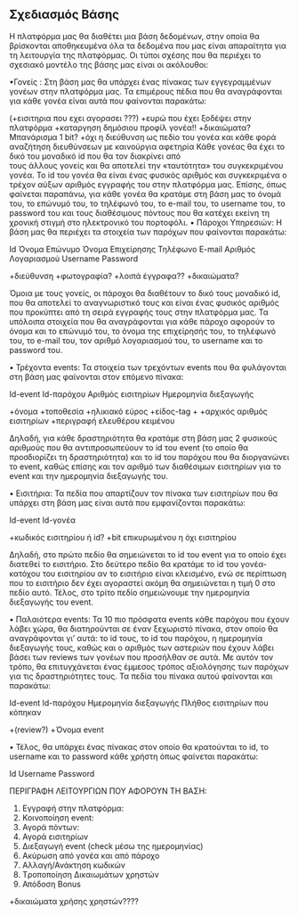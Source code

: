 ## Σχεδιασμός Βάσης

Η πλατφόρμα μας θα διαθέτει μια βάση δεδομένων, στην οποία θα βρίσκονται αποθηκευμένα όλα τα δεδομένα που μας είναι απαραίτητα για τη λειτουργία της πλατφόρμας.
Οι τύποι σχέσης που θα περιέχει το σχεσιακό μοντέλο της βάσης μας είναι οι ακόλουθοι:

•Γονείς :  Στη βάση μας θα υπάρχει ένας πίνακας των εγγεγραμμένων γονέων στην πλατφόρμα μας. Τα επιμέρους πέδια που θα αναγράφονται για κάθε γονέα  είναι αυτά που φαίνονται παρακάτω:


          
(+εισιτηρια που εχει αγορασει ???)
+ευρώ που έχει ξοδέψει στην πλατφόρμα
+καταργηση δημόσιου προφίλ γονέα!! 
+δικαιώματα? Μπανάρισμα 1 bit?
+όχι η διεύθυνση ως πεδίο του γονέα και κάθε φορά αναζήτηση διευθύνσεων με καινούργια αφετηρία
         Κάθε γονέας θα έχει το δικό του μοναδικό id  που θα τον διακρίνει από   
         τους άλλους γονείς και θα αποτελεί την «ταυτότητα» του συγκεκριμένου
         γονέα. Το id του γονέα θα είναι ένας φυσικός αριθμός και συγκεκριμένα 
         ο τρέχον αύξων αριθμός εγγραφής του στην πλατφόρμα μας.
         Επίσης, όπως φαίνεται παραπάνω, για κάθε γονέα θα κρατάμε στη
         βάση μας το όνομά του, το επώνυμό του, το τηλέφωνό του, το e-mail 
         του, το username του, το password του και τους διαθέσιμους πόντους 
         που θα κατέχει εκείνη τη χρονική στιγμή στο ηλεκτρονικό του πορτοφόλι.
•	Πάροχοι Υπηρεσιών: Η βάση μας θα περιέχει τα στοιχεία των παρόχων που φαίνονται παρακάτω:

Id	Όνομα	Επώνυμο	Όνομα Επιχείρησης	Τηλέφωνο	E-mail	Αριθμός Λογαριασμού	Username	Password

+διεύθυνση
+φωτογραφία?
+λοιπά έγγραφα??
+δικαιώματα?

Όμοια με τους γονείς, οι πάροχοι θα διαθέτουν το δικό τους μοναδικό id, που θα αποτελεί το αναγνωριστικό τους και είναι ένας φυσικός αριθμός που προκύπτει από τη σειρά εγγραφής τους στην πλατφόρμα μας. Τα υπόλοιπα στοιχεία που θα αναγράφονται για κάθε πάροχο αφορούν το όνομα και το επώνυμό του, το όνομα της επιχείρησής του, το τηλέφωνό του, το e-mail του, τον αριθμό λογαριασμού του, το username  και το password του.

•	Τρέχοντα events:  Τα στοιχεία των τρεχόντων events που θα φυλάγονται στη βάση μας φαίνονται στον επόμενο πίνακα:

Id-event	Id-παρόχου	Αριθμός εισιτηρίων	Ημερομηνία διεξαγωγής

+όνομα
+τοποθεσία
+ηλικιακό εύρος
+είδος-tag
+
+αρχικός αριθμός εισιτηρίων
+περιγραφή ελευθέρου κειμένου

Δηλαδή, για κάθε δραστηριότητα θα κρατάμε στη βάση μας 2 φυσικούς αριθμούς που θα αντιπροσωπεύουν το id του event (το οποίο θα προσδιορίζει τη δραστηριότητα)  και το id του παρόχου που θα διοργανώνει το event, καθώς επίσης και τον αριθμό των διαθέσιμων εισιτηρίων για το event και την ημερομηνία διεξαγωγής του.

•	Εισιτήρια:  Τα πεδία που απαρτίζουν τον πίνακα των εισιτηρίων που θα υπάρχει στη βάση μας είναι αυτά που εμφανίζονται παρακάτω:

Id-event	Id-γονέα	

 +κωδικός εισιτηρίου ή id?
+bit επικυρωμένου η όχι εισιτηρίου

Δηλαδή, στο πρώτο πεδίο θα σημειώνεται το id του event για το οποίο έχει διατεθεί το εισιτήριο. Στο δεύτερο πεδίο θα κρατάμε το id του γονέα-κατόχου του εισιτηρίου αν το εισιτήριο είναι κλεισμένο, ενώ σε περίπτωση που το εισιτήριο δεν έχει αγοραστεί ακόμη θα σημειώνεται η τιμή 0 στο πεδίο αυτό. Τέλος, στο τρίτο πεδίο σημειώνουμε την ημερομηνία διεξαγωγής του event.

•	Παλαιότερα events: Τα 10 πιο πρόσφατα events κάθε παρόχου που έχουν λάβει χώρα, θα διατηρούνται σε έναν ξεχωριστό πίνακα, στον οποίο θα αναγράφονται γι’ αυτά:  το id τους, το id του παρόχου, η ημερομηνία διεξαγωγής τους, καθώς και ο αριθμός των αστεριών που έχουν λάβει βάσει των reviews των γονέων που προσήλθαν σε αυτά.
Με αυτόν τον τρόπο, θα επιτυγχάνεται ένας έμμεσος τρόπος αξιολόγησης των παρόχων για τις δραστηριότητες τους. Τα πεδία του πίνακα αυτού φαίνονται και παρακάτω:

Id-event	Id-παρόχου	Ημερομηνία διεξαγωγής	Πλήθος εισιτηρίων που κόπηκαν

+(review?)
+Όνομα event

•	Τέλος, θα υπάρχει ένας πίνακας στον οποίο θα κρατούνται το id, το username και το password κάθε χρήστη όπως φαίνεται παρακάτω:

Ιd	Username	Password


ΠΕΡΙΓΡΑΦΗ ΛΕΙΤΟΥΡΓΙΩΝ ΠΟΥ ΑΦΟΡΟΥΝ ΤΗ ΒΑΣΗ:

1.	Εγγραφή στην πλατφόρμα: 
2.	Κοινοποίηση event:
3.	Αγορά πόντων:
4.	Αγορά εισιτηρίων
5.	Διεξαγωγή event (check μέσω της ημερομηνίας)
6.	Aκύρωση από γονέα και από πάροχο
7.	Αλλαγή/Ανάκτηση κωδικών
8.	Tροποποίηση Δικαιωμάτων  χρηστών
9.	Απόδοση Bonus

+δικαιώματα χρήσης χρηστών????
